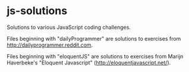 # js-solutions
Solutions to various JavaScript coding challenges.

Files beginning with "dailyProgrammer" are solutions to exercises from http://dailyprogrammer.reddit.com.

Files beginning with "eloquentJS" are solutions to exercises from Marijn Haverbeke's "Eloquent Javascript" (http://eloquentjavascript.net/).
